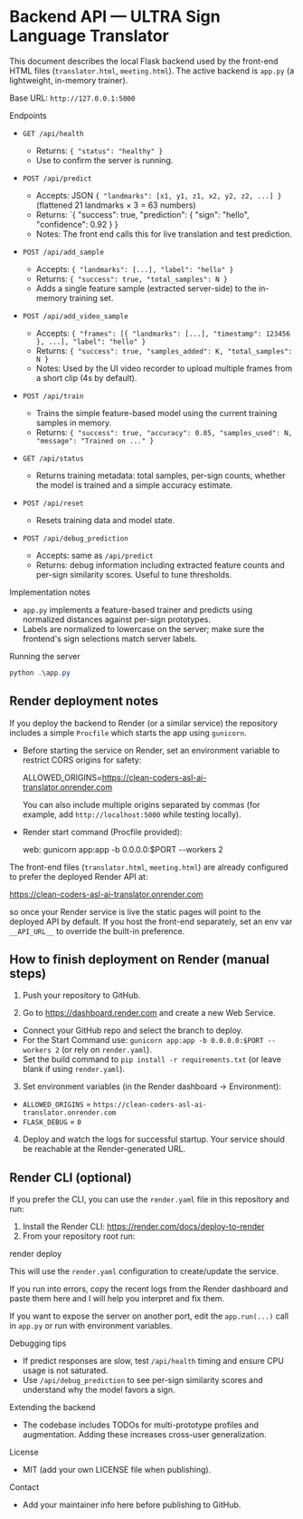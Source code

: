 # Backend API — ULTRA Sign Language Translator

This document describes the local Flask backend used by the front-end HTML files (`translator.html`, `meeting.html`). The active backend is `app.py` (a lightweight, in-memory trainer).

Base URL: `http://127.0.0.1:5000`

Endpoints

- `GET /api/health`
  - Returns: `{ "status": "healthy" }`
  - Use to confirm the server is running.

- `POST /api/predict`
  - Accepts: JSON `{ "landmarks": [x1, y1, z1, x2, y2, z2, ...] }` (flattened 21 landmarks × 3 = 63 numbers)
  - Returns: `{ "success": true, "prediction": { "sign": "hello", "confidence": 0.92 } }
  - Notes: The front end calls this for live translation and test prediction.

- `POST /api/add_sample`
  - Accepts: `{ "landmarks": [...], "label": "hello" }`
  - Returns: `{ "success": true, "total_samples": N }`
  - Adds a single feature sample (extracted server-side) to the in-memory training set.

- `POST /api/add_video_sample`
  - Accepts: `{ "frames": [{ "landmarks": [...], "timestamp": 123456 }, ...], "label": "hello" }`
  - Returns: `{ "success": true, "samples_added": K, "total_samples": N }`
  - Notes: Used by the UI video recorder to upload multiple frames from a short clip (4s by default).

- `POST /api/train`
  - Trains the simple feature-based model using the current training samples in memory.
  - Returns: `{ "success": true, "accuracy": 0.85, "samples_used": N, "message": "Trained on ..." }`

- `GET /api/status`
  - Returns training metadata: total samples, per-sign counts, whether the model is trained and a simple accuracy estimate.

- `POST /api/reset`
  - Resets training data and model state.

- `POST /api/debug_prediction`
  - Accepts: same as `/api/predict`
  - Returns: debug information including extracted feature counts and per-sign similarity scores. Useful to tune thresholds.

Implementation notes

- `app.py` implements a feature-based trainer and predicts using normalized distances against per-sign prototypes.
- Labels are normalized to lowercase on the server; make sure the frontend's sign selections match server labels.

Running the server

```powershell
python .\app.py
```

Render deployment notes
-----------------------

If you deploy the backend to Render (or a similar service) the repository includes a simple `Procfile` which starts the app using `gunicorn`.

- Before starting the service on Render, set an environment variable to restrict CORS origins for safety:

  ALLOWED_ORIGINS=https://clean-coders-asl-ai-translator.onrender.com

  You can also include multiple origins separated by commas (for example, add `http://localhost:5000` while testing locally).

- Render start command (Procfile provided):

  web: gunicorn app:app -b 0.0.0.0:$PORT --workers 2

The front-end files (`translator.html`, `meeting.html`) are already configured to prefer the deployed Render API at:

  https://clean-coders-asl-ai-translator.onrender.com

so once your Render service is live the static pages will point to the deployed API by default. If you host the front-end separately, set an env var `__API_URL__` to override the built-in preference.

How to finish deployment on Render (manual steps)
------------------------------------------------

1. Push your repository to GitHub.

2. Go to https://dashboard.render.com and create a new Web Service.
  - Connect your GitHub repo and select the branch to deploy.
  - For the Start Command use: `gunicorn app:app -b 0.0.0.0:$PORT --workers 2` (or rely on `render.yaml`).
  - Set the build command to `pip install -r requirements.txt` (or leave blank if using `render.yaml`).

3. Set environment variables (in the Render dashboard -> Environment):
  - `ALLOWED_ORIGINS` = `https://clean-coders-asl-ai-translator.onrender.com`
  - `FLASK_DEBUG` = `0`

4. Deploy and watch the logs for successful startup. Your service should be reachable at the Render-generated URL.

Render CLI (optional)
----------------------
If you prefer the CLI, you can use the `render.yaml` file in this repository and run:

1. Install the Render CLI: https://render.com/docs/deploy-to-render
2. From your repository root run:

  render deploy

This will use the `render.yaml` configuration to create/update the service.

If you run into errors, copy the recent logs from the Render dashboard and paste them here and I will help you interpret and fix them.

If you want to expose the server on another port, edit the `app.run(...)` call in `app.py` or run with environment variables.

Debugging tips
- If predict responses are slow, test `/api/health` timing and ensure CPU usage is not saturated.
- Use `/api/debug_prediction` to see per-sign similarity scores and understand why the model favors a sign.

Extending the backend

- The codebase includes TODOs for multi-prototype profiles and augmentation. Adding these increases cross-user generalization.

License
- MIT (add your own LICENSE file when publishing).

Contact
- Add your maintainer info here before publishing to GitHub.